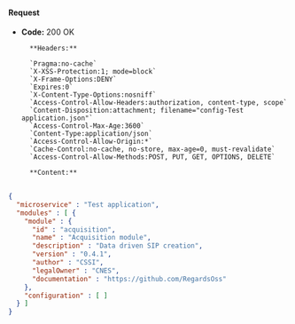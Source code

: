#### Request

* **Code:** 200 OK

        **Headers:**

        `Pragma:no-cache`
        `X-XSS-Protection:1; mode=block`
        `X-Frame-Options:DENY`
        `Expires:0`
        `X-Content-Type-Options:nosniff`
        `Access-Control-Allow-Headers:authorization, content-type, scope`
        `Content-Disposition:attachment; filename="config-Test application.json"`
        `Access-Control-Max-Age:3600`
        `Content-Type:application/json`
        `Access-Control-Allow-Origin:*`
        `Cache-Control:no-cache, no-store, max-age=0, must-revalidate`
        `Access-Control-Allow-Methods:POST, PUT, GET, OPTIONS, DELETE`

        **Content:**

```json
    
{
  "microservice" : "Test application",
  "modules" : [ {
    "module" : {
      "id" : "acquisition",
      "name" : "Acquisition module",
      "description" : "Data driven SIP creation",
      "version" : "0.4.1",
      "author" : "CSSI",
      "legalOwner" : "CNES",
      "documentation" : "https://github.com/RegardsOss"
    },
    "configuration" : [ ]
  } ]
}
```
